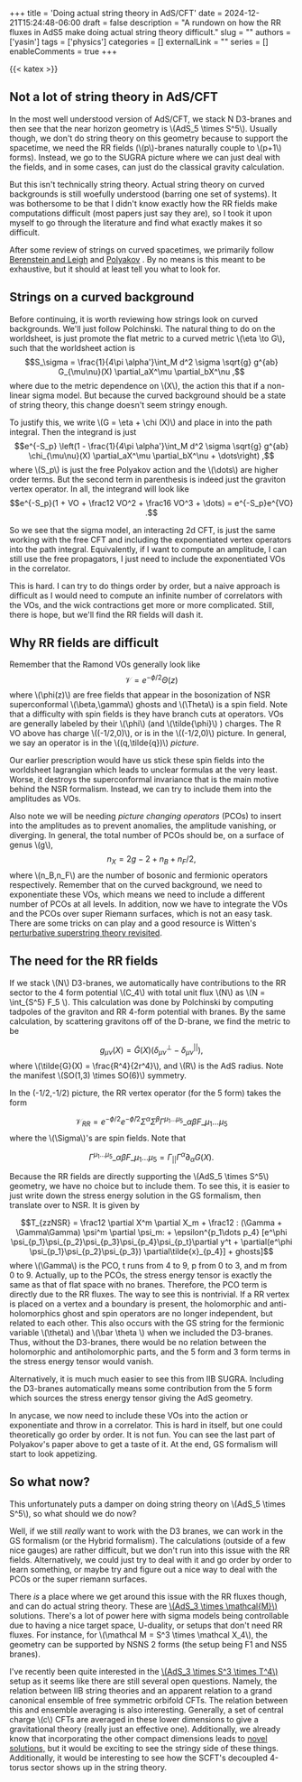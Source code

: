 +++
title = 'Doing actual string theory in AdS/CFT'
date = 2024-12-21T15:24:48-06:00
draft = false
description = "A rundown on how the RR fluxes in AdS5 make doing actual string theory difficult."
slug = ""
authors = ['yasin']
tags = ['physics']
categories = []
externalLink = ""
series = []
enableComments = true
+++

{{< katex >}}

## Not a lot of string theory in AdS/CFT

In the most well understood version of AdS/CFT, we stack N D3-branes and then see that the near horizon geometry is \\(AdS_5 \times S^5\\). Usually though, we don't do string theory on this geometry because to support the spacetime, we need the RR fields (\\(p\\)-branes naturally couple to \\(p+1\\) forms). Instead, we go to the SUGRA picture where we can just deal with the fields, and in some cases, can just do the classical gravity calculation. 

But this isn't technically string theory. Actual string theory on curved backgrounds is still woefully understood (barring one set of systems). It was bothersome to be that I didn't know exactly how the RR fields make computations difficult (most papers just say they are), so I took it upon myself to go through the literature and find what exactly makes it so difficult.

After some review of strings on curved spacetimes, we primarily follow [Berenstein and Leigh](https://arxiv.org/abs/hep-th/9904104) and [Polyakov](https://arxiv.org/abs/hep-th/9812044) . By no means is this meant to be exhaustive, but it should at least tell you what to look for.

## Strings on a curved background
Before continuing, it is worth reviewing how strings look on curved backgrounds. We'll just follow Polchinski. The natural thing to do on the worldsheet, is just promote the flat metric to a curved metric \\(\eta \to G\\), such that the worldsheet action is 
$$S_\sigma = \frac{1}{4\pi \alpha'}\int_M d^2 \sigma \sqrt{g} g^{ab} G_{\mu\nu}(X) \partial_aX^\mu \partial_bX^\nu ,$$
where due to the metric dependence on \\(X\\), the action this that if a non-linear sigma model. But because the curved background should be a state of string theory, this change doesn't seem stringy enough. 

To justify this, we write \\(G = \eta + \chi (X)\\) and place in into the path integral. Then the integrand is just $$e^{-S_p} \left(1 - \frac{1}{4\pi \alpha'}\int_M d^2 \sigma \sqrt{g} g^{ab} \chi_{\mu\nu}(X) \partial_aX^\mu \partial_bX^\nu + \dots\right) ,$$ where \\(S_p\\) is just the free Polyakov action and the \\(\dots\\) are higher order terms. But the second term in parenthesis is indeed just the graviton vertex operator. In all, the integrand will look like $$e^{-S_p}(1 + VO + \frac12 VO^2 + \frac16 VO^3 + \dots) = e^{-S_p}e^{VO}  .$$ 

So we see that the sigma model, an interacting 2d CFT, is just the same working with the free CFT and including the exponentiated vertex operators into the path integral. Equivalently, if I want to compute an amplitude, I can still use the free propagators, I just need to include the exponentiated VOs in the correlator.

This is hard. I can try to do things order by order, but a naive approach is difficult as I would need to compute an infinite number of correlators with the VOs, and the wick contractions get more or more complicated. Still, there is hope, but we'll find the RR fields will dash it.


## Why RR fields are difficult

Remember that the Ramond VOs generally look like $$\mathscr{V} = e^{-\phi/2} \Theta(z)$$ where \\(\phi(z)\\) are free fields that appear in the bosonization of NSR superconformal \\(\beta,\gamma\\) ghosts and \\(\Theta\\) is a spin field. Note that a difficulty with spin fields is they have branch cuts at operators. VOs are generally labeled by their \\(\phi\\) (and \\(\tilde{\phi}\\) ) charges. The R VO above has charge \\((-1/2,0)\\), or is in the \\((-1/2,0)\\) picture. In general, we say an operator is in the \\((q,\tilde{q})\\) *picture*. 

Our earlier prescription would have us stick these spin fields into the worldsheet lagrangian which leads to unclear formulas at the very least. Worse, it destroys the superconformal invariance that is the main motive behind the NSR formalism. Instead, we can try to include them into the amplitudes as VOs.

Also note we will be needing *picture changing operators* (PCOs) to insert into the amplitudes as to prevent anomalies, the amplitude vanishing, or diverging. In general, the total number of PCOs should be, on a surface of genus \\(g\\), $$n_X=2g-2 + n_B + n_F/2,$$
where \\(n_B,n_F\\) are the number of bosonic and fermionic operators respectively. Remember that on the curved background, we need to exponentiate these VOs, which means we need to include a different number of PCOs at all levels. In addition, now we have to integrate the VOs and the PCOs over super Riemann surfaces, which is not an easy task. There are some tricks on can play and a good resource is Witten's [perturbative superstring theory revisited](https://arxiv.org/abs/1209.5461).

## The need for the RR fields

If we stack \\(N\\) D3-branes, we automatically have contributions to the RR sector to the 4 form potential \\(C_4\\) with total unit flux \\(N\\) as \\(N = \int_{S^5} F_5 \\). This calculation was done by Polchinski by computing tadpoles of the graviton and RR 4-form potential with branes. By the same calculation, by scattering gravitons off of the D-brane, we find the metric to be

$$g_{\mu \nu}(X) = \tilde{G}(X)(\delta_{\mu\nu}^\perp - \delta_{\mu\nu}^{||}),$$
where \\(\tilde{G}(X) = \frac{R^4}{2r^4}\\), and \\(R\\) is the AdS radius. Note the manifest \\(SO(1,3) \times SO(6)\\) symmetry.

In the (-1/2,-1/2) picture, the RR vertex operator (for the 5 form) takes the form 

$$\mathscr{V}_{RR} = e^{-\phi/2} e^{-\tilde{\phi}/2} \Sigma^\alpha \bar{\Sigma}^\beta  \Gamma^{\mu_1\dots \mu_5}\_{\alpha\beta} F\_{\mu_1\dots \mu_5}$$ where the \\(\Sigma\\)'s are spin fields. Note that 

$$\Gamma^{\mu_1\dots \mu_5}\_{\alpha\beta} F\_{\mu_1\dots \mu_5} = \Gamma_{||}\Gamma^\alpha \partial_\alpha G(X).$$

Because the RR fields are directly supporting the \\(AdS_5 \times S^5\\) geometry, we have no choice but to include them. To see this, it is easier to just write down the stress energy solution in the GS formalism, then translate over to NSR. It is given by 

$$T_{zzNSR} = \frac12 \partial X^m \partial X_m + \frac12 : (\Gamma + \Gamma\Gamma) \psi^m \partial \psi_m: + \epsilon^{p_1\dots p_4} [e^\phi \psi_{p_1}\psi_{p_2}\psi_{p_3}\psi_{p_4}\psi_{p_t}\partial y^t + \partial(e^\phi \psi_{p_1}\psi_{p_2}\psi_{p_3}) \partial\tilde{x}_{p_4}] + ghosts]$$
where \\(\Gamma\\) is the PCO, t runs from 4 to 9, p from 0 to 3, and m from 0 to 9. Actually, up to the PCOs, the stress energy tensor is exactly the same as that of flat space with no branes. Therefore, the PCO term is directly due to the RR fluxes. The way to see this is nontrivial. If a RR vertex is placed on a vertex and a boundary is present, the holomorphic and anti-holomorphics ghost and spin operators are no longer independent, but related to each other. This also occurs with the GS string for the fermionic variable \\(\theta\\) and \\(\bar \theta \\) when we included the D3-branes. Thus, without the D3-branes, there would be no relation between the holomorphic and antiholomorphic parts, and the 5 form and 3 form terms in the stress energy tensor would vanish.

Alternatively, it is much much easier to see this from IIB SUGRA. Including the D3-branes automatically means some contribution from the 5 form which sources the stress energy tensor giving the AdS geometry. 

In anycase, we now need to include these VOs into the action or exponentiate and throw in a correlator. This is hard in itself, but one could theoretically go order by order. It is not fun. You can see the last part of Polyakov's paper above to get a taste of it. At the end, GS formalism will start to look appetizing.

## So what now?
This unfortunately puts a damper on doing string theory on \\(AdS_5 \times S^5\\), so what should we do now?

Well, if we still *really* want to work with the D3 branes, we can work in the GS formalism (or the Hybrid formalism). The calculations (outside of a few nice gauges) are rather difficult, but we don't run into this issue with the RR fields. Alternatively, we could just try to deal with it and go order by order to learn something, or maybe try and figure out a nice way to deal with the PCOs or the super riemann surfaces. 

There *is* a place where we get around this issue with the RR fluxes though, and can do actual string theory. These are [\\(AdS_3 \times \mathcal{M}\\) ](https://arxiv.org/abs/hep-th/9902098)solutions. There's a lot of power here with sigma models being controllable due to having a nice target space, U-duality, or setups that don't need RR fluxes. For instance, for \\(\mathcal M = S^3 \times \mathcal X_4\\), the geometry can be supported by NSNS 2 forms (the setup being F1 and NS5 branes). 

I've recently been quite interested in the [\\(AdS_3 \times S^3 \times T^4\\) ](https://arxiv.org/abs/2406.14605)setup as it seems like there are still several open questions. Namely, the relation between IIB string theories and an apparent relation to a grand canonical ensemble of free symmetric orbifold CFTs. The relation between this and ensemble averaging is also interesting. Generally, a set of central charge \\(c\\) CFTs are averaged in these lower dimensions to give a gravitational theory (really just an effective one). Additionally, we already know that incorporating the other compact dimensions leads to [novel solutions,](https://arxiv.org/abs/2412.01885) but it would be exciting to see the stringy side of these things. Additionally, it would be interesting to see how the SCFT's decoupled 4-torus sector shows up in the string theory.